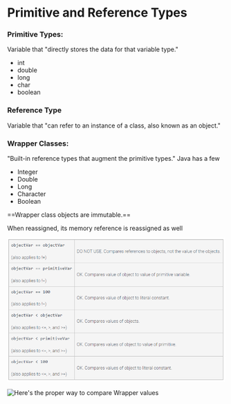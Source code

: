 # Primitive and Reference Types

### Primitive Types:
Variable that "directly stores the data for that variable type."
- int
- double
- long
- char
- boolean

### Reference Type
Variable that "can refer to an instance of a class, also known as an object."

### Wrapper Classes:
"Built-in reference types that augment the primitive types."
Java has a few
- Integer
- Double
- Long
- Character
- Boolean

==Wrapper class objects are immutable.==

When reassigned, its memory reference is reassigned as well

![Here's some comparations of object ref variables](Screenshot.jpg)

![Here's the proper way to compare Wrapper values](Screenshot2.jpg)
